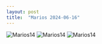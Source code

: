```yaml
---
layout: post
title:  "Marios 2024-06-16"
---
```



![Marios14]({{site.baseurl}}/assets/marios14.jpg)
![Marios14]({{site.baseurl}}/assets/marios14_.jpg)
![Marios14]({{site.baseurl}}/assets/marios14__.jpg)
